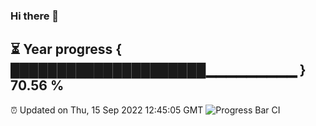 ### Hi there 👋
⏳ Year progress { █████████████████████▁▁▁▁▁▁▁▁▁ } 70.56 %
---
⏰ Updated on Thu, 15 Sep 2022 12:45:05 GMT
![Progress Bar CI](https://github.com/liununu/liununu/workflows/Progress%20Bar%20CI/badge.svg)
